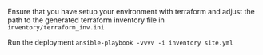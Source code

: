 Ensure that you have setup your environment with terraform and adjust the path to the generated terraform inventory file in
`inventory/terraform_inv.ini`

Run the deployment
`ansible-playbook -vvvv -i inventory site.yml`
